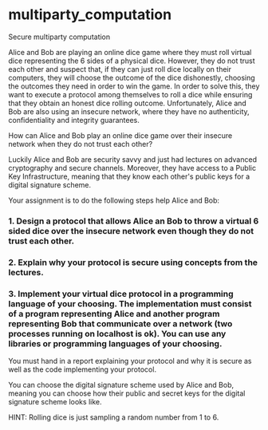 # multiparty_computation
Secure multiparty computation

Alice and Bob are playing an online dice game where they must roll virtual dice representing the 6 sides of a physical dice. However, they do not trust each other and suspect that, if they can just roll dice locally on their computers, they will choose the outcome of the dice dishonestly, choosing the outcomes they need in order to win the game. In order to solve this, they want to execute a protocol among themselves to roll a dice while ensuring that they obtain an honest dice rolling outcome. Unfortunately, Alice and Bob are also using an insecure network, where they have no authenticity, confidentiality and integrity guarantees.

How can Alice and Bob play an online dice game over their insecure network when they do not trust each other?

Luckily Alice and Bob are security savvy and just had lectures on advanced cryptography and secure channels. Moreover, they have access to a Public Key Infrastructure, meaning that they know each other's public keys for a digital signature scheme. 

Your assignment is to do the following steps help Alice and Bob:

### 1. Design a protocol that allows Alice an Bob to throw a virtual 6 sided dice over the insecure network even though they do not trust each other.

### 2. Explain why your protocol is secure using concepts from the lectures.

### 3. Implement your virtual dice protocol in a programming language of your choosing. The implementation must consist of a program representing Alice and another program representing Bob that communicate over a network (two processes running on localhost is ok). You can use any libraries or programming languages of your choosing.

You must hand in a report explaining your protocol and why it is secure as well as the code implementing your protocol.

You can choose the digital signature scheme used by Alice and Bob, meaning you can choose how their public and secret keys for the digital signature scheme looks like.

HINT: Rolling dice is just sampling a random number from 1 to 6.
